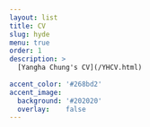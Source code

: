 ```yaml
---
layout: list
title: CV
slug: hyde
menu: true
order: 1
description: >
  [Yangha Chung's CV](/YHCV.html)
  
accent_color: '#268bd2'
accent_image:
  background: '#202020'
  overlay:    false
---
```

